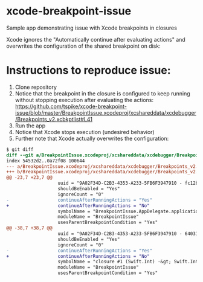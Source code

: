 # xcode-breakpoint-issue
Sample app demonstrating issue with Xcode breakpoints in closures

Xcode ignores the "Automatically continue after evaluating actions" and overwrites the configuration of the shared breakpoint on disk:

# Instructions to reproduce issue:

1. Clone repository
2. Notice that the breakpoint in the closure is configured to keep running without stopping execution after evaluating the actions: https://github.com/tspike/xcode-breakpoint-issue/blob/master/BreakpointIssue.xcodeproj/xcshareddata/xcdebugger/Breakpoints_v2.xcbkptlist#L41
3. Run the app
4. Notice that Xcode stops execution (undesired behavior)
5. Further note that Xcode actually overwrites the configuration:

```diff
$ git diff
diff --git a/BreakpointIssue.xcodeproj/xcshareddata/xcdebugger/Breakpoints_v2.xcbkptlist b/BreakpointIssue.xcodeproj/xcshareddata/xcdebugger/Breakpoints_v2.xcbkptlist
index 54532d2..0a72f08 100644
--- a/BreakpointIssue.xcodeproj/xcshareddata/xcdebugger/Breakpoints_v2.xcbkptlist
+++ b/BreakpointIssue.xcodeproj/xcshareddata/xcdebugger/Breakpoints_v2.xcbkptlist
@@ -23,7 +23,7 @@
                   uuid = "9A02F34D-C2B3-4353-A233-5FB6F3947910 - fc12b0f39b69aa25"
                   shouldBeEnabled = "Yes"
                   ignoreCount = "0"
-                  continueAfterRunningActions = "Yes"
+                  continueAfterRunningActions = "No"
                   symbolName = "BreakpointIssue.AppDelegate.application(_: __C.UIApplication, didFinishLaunchingWithOptions: Swift.Optional&lt;Swift.Dictionary&lt;__C.UIApplicationLaunchOptionsKey, Any&gt;&gt;) -&gt; Swift.Bool"
                   moduleName = "BreakpointIssue"
                   usesParentBreakpointCondition = "Yes"
@@ -38,7 +38,7 @@
                   uuid = "9A02F34D-C2B3-4353-A233-5FB6F3947910 - 640319c7285d46c3"
                   shouldBeEnabled = "Yes"
                   ignoreCount = "0"
-                  continueAfterRunningActions = "Yes"
+                  continueAfterRunningActions = "No"
                   symbolName = "closure #1 (Swift.Int) -&gt; Swift.Int in BreakpointIssue.AppDelegate.application(_: __C.UIApplication, didFinishLaunchingWithOptions: Swift.Optional&lt;Swift.Dictionary&lt;__C.UIApplicationLaunchOptionsKey, Any&gt;&gt;) -&gt; Swift.Bool"
                   moduleName = "BreakpointIssue"
                   usesParentBreakpointCondition = "Yes"
```
